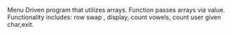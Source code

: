 Menu Driven program that utilizes arrays. Function passes arrays via value.
Functionality includes: row swap , display, count vowels, count user given char,exit.
